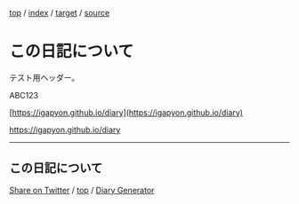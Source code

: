 [top](../index.html) / [index](index.html) / [target](https://igapyon.github.io/mydiary/directive/test_link.html) / [source](https://github.com/igapyon/mydiary/blob/gh-pages/directive/test_link.src.md) 

この日記について
=====================================================================================================
テスト用ヘッダー。

ABC123

[https://igapyon.github.io/diary](https://igapyon.github.io/diary)

https://igapyon.github.io/diary

----------------------------------------------------------------------------------------------------

## この日記について

[Share on Twitter](https://twitter.com/intent/tweet?hashtags=igapyon%2Cdiary%2C%E3%81%84%E3%81%8C%E3%81%B4%E3%82%87%E3%82%93&text=%E3%81%93%E3%81%AE%E6%97%A5%E8%A8%98%E3%81%AB%E3%81%A4%E3%81%84%E3%81%A6&url=https%3A%2F%2Figapyon.github.io%2Fmydiary%2Fdirective%2Ftest_link.html) / [top](../index.html) / [Diary Generator](https://github.com/igapyon/igapyonv3)
